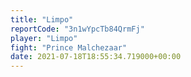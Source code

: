 ```yaml
---
title: "Limpo"
reportCode: "3n1wYpcTb84QrmFj"
player: "Limpo"
fight: "Prince Malchezaar"
date: 2021-07-18T18:55:34.719000+00:00
---
```

